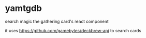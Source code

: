 # yamtgdb
search magic the gathering card's react component 

it uses https://github.com/gamebytes/deckbrew-api to search cards

